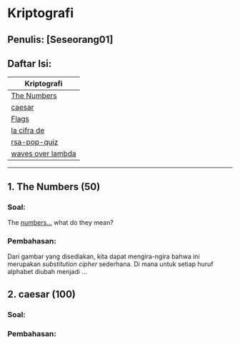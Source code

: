 # Kriptografi

## Penulis: [Seseorang01]
## Daftar Isi:

| Kriptografi           |
| -------------         |
| [The Numbers](#1-the-numbers-50)     |
| [caesar](#2-caesar-100)               |
| [Flags]()                         |
| [la cifra de]()                   |
| [rsa-pop-quiz]()                  |
| [waves over lambda]()             |

---
## 1. The Numbers (50)

### Soal:

The [numbers...](https://drive.google.com/file/d/1BdlPuQyvve1Z_LEHczQpx_tYKotKi9cS/view) what do they mean?
    
### Pembahasan:

Dari gambar yang disediakan, kita dapat mengira-ngira bahwa ini merupakan *substitution cipher* sederhana. Di mana untuk setiap huruf alphabet diubah menjadi ...

## 2. caesar (100)

### Soal:

### Pembahasan:

## 
